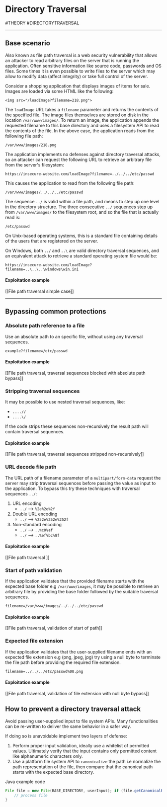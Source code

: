 # Directory Traversal

#THEORY 
#DIRECTORYTRAVERSAL
<hr>

## Base scenario

Also known as file path traversal is a web security vulnerability that allows an attacker to read arbitrary files on the server that is running the application. Often sensitive information like source code, passwords and OS files. Some times it is even possible to write files to the server which may allow to modify data (affect integrity) or take full control of the server.

Consider a shopping application that displays images of items for sale. Images are loaded via some HTML like the following:

`<img src="/loadImage?filename=218.png">`

The `loadImage` URL takes a `filename` parameter and returns the contents of the specified file. The image files themselves are stored on disk in the location `/var/www/images/`. To return an image, the application appends the requested filename to this base directory and uses a filesystem API to read the contents of the file. In the above case, the application reads from the following file path:

`/var/www/images/218.png`

The application implements no defenses against directory traversal attacks, so an attacker can request the following URL to retrieve an arbitrary file from the server's filesystem:

`https://insecure-website.com/loadImage?filename=../../../etc/passwd`

This causes the application to read from the following file path:

`/var/www/images/../../../etc/passwd`

The sequence `../` is valid within a file path, and means to step up one level in the directory structure. The three consecutive `../` sequences step up from `/var/www/images/` to the filesystem root, and so the file that is actually read is:

`/etc/passwd`

On Unix-based operating systems, this is a standard file containing details of the users that are registered on the server.

On Windows, both `../` and `..\` are valid directory traversal sequences, and an equivalent attack to retrieve a standard operating system file would be:

`https://insecure-website.com/loadImage?filename=..\..\..\windows\win.ini`

#### Exploitation example

[[File path traversal simple case]]


<hr>

## Bypassing common protections

### Absolute path reference to a file

Use an absolute path to an specific file, without using any traversal sequences.

```HTTP
example?filename=/etc/passwd
```

#### Exploitation example

[[File path traversal, traversal sequences blocked with absolute path bypass]]

### Stripping traversal sequences

It may be possible to use nested traversal sequences, like:
- `....//`
- `....\/`

If the code strips these sequences non-recursively the result path will contain traversal sequences.


#### Exploitation example

[[File path traversal, traversal sequences stripped non-recursively]]


### URL decode file path

The URL path of a filename parameter of a `multipart/form-data` request the server may strip traversal sequences before passing the value as input to the application. To bypass this try these techniques with traversal sequences `../`:

1. URL encoding
	- `../` -->  `%2e%2e%2f`
2. Double URL encoding
	- `../` --> `%252e%252e%252f`
3. Non-standard encoding
	- `../` --> `..%c0%af`
	- `../` --> `..%ef%bc%8f`

#### Exploitation example

[[File path traversal ]]
### Start of path validation

If the application validates that the provided filename starts with the expected base folder e.g `/var/www/images`, it may be possible to retrieve an arbitrary file by providing the base folder followed by the  suitable traversal sequences.

```
filename=/var/www/images/../../../etc/passwd
```

#### Exploitation example

[[File path traversal, validation of start of path]]


### Expected file extension

If the application validates that the user-supplied filename ends with an expected file extension e.g (png, jpeg, jpg) try using a null byte to terminate the file path before providing the required file extension.

`filename=../../../etc/passwd%00.png`

#### Exploitation example

[[File path traversal, validation of file extension with null byte bypass]]


## How to prevent a directory traversal attack

Avoid passing user-supplied input to file system APIs. Many functionalities can be re-written to deliver the same behavior in a safer way.

If doing so is unavoidable implement two layers of defense:

1. Perform proper input validation, ideally use a whitelist of permitted values. Ultimately verify that the input contains only permitted content like alphanumeric characters only.
2. Use a platform file system API to `canonicalize` the path i.e normalize the path representation of the file, then compare that the canonical path starts with the expected base directory.

Java example code

```Java
File file = new File(BASE_DIRECTORY, userInput); if (file.getCanonicalPath().startsWith(BASE_DIRECTORY)) { 
	// process file 
}
```